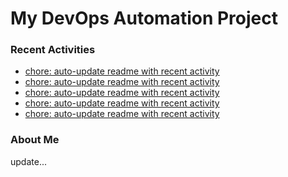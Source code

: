 # My DevOps Automation Project

### Recent Activities
<!-- activity:START -->
- [chore: auto-update readme with recent activity](https://github.com/kaigiii/mybowling-app/commit/30c99836758dadcbeb166e06a4c7cbb866956865)
- [chore: auto-update readme with recent activity](https://github.com/kaigiii/mybowling-app/commit/090b96930a896e9e4d584a35197264bf81ff2fca)
- [chore: auto-update readme with recent activity](https://github.com/kaigiii/mybowling-app/commit/38dc81cf492592b82c99886789401e397e391779)
- [chore: auto-update readme with recent activity](https://github.com/kaigiii/mybowling-app/commit/c7272e8f9470531043e66e0d00a915c77eb210fb)
- [chore: auto-update readme with recent activity](https://github.com/kaigiii/mybowling-app/commit/02126161e11d823d2c57e7b1cda94647093588d7)
<!-- activity:END -->

### About Me
<!-- MYLINKS:START -->
<!-- MYLINKS:END -->

update...
